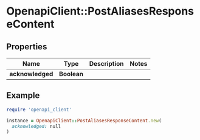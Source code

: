 # OpenapiClient::PostAliasesResponseContent

## Properties

| Name | Type | Description | Notes |
| ---- | ---- | ----------- | ----- |
| **acknowledged** | **Boolean** |  |  |

## Example

```ruby
require 'openapi_client'

instance = OpenapiClient::PostAliasesResponseContent.new(
  acknowledged: null
)
```

